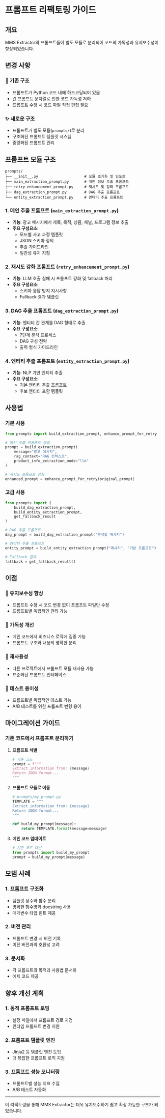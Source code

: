 # 프롬프트 리팩토링 가이드

## 개요

MMS Extractor의 프롬프트들이 별도 모듈로 분리되어 코드의 가독성과 유지보수성이 향상되었습니다.

## 변경 사항

### 🔄 기존 구조
- 프롬프트가 Python 코드 내에 하드코딩되어 있음
- 긴 프롬프트 문자열로 인한 코드 가독성 저하
- 프롬프트 수정 시 코드 파일 직접 편집 필요

### ✨ 새로운 구조
- 프롬프트가 별도 모듈(`prompts/`)로 분리
- 구조화된 프롬프트 템플릿 시스템
- 중앙화된 프롬프트 관리

## 프롬프트 모듈 구조

```
prompts/
├── __init__.py                     # 모듈 초기화 및 임포트
├── main_extraction_prompt.py       # 메인 정보 추출 프롬프트
├── retry_enhancement_prompt.py     # 재시도 및 강화 프롬프트
├── dag_extraction_prompt.py        # DAG 추출 프롬프트
└── entity_extraction_prompt.py     # 엔티티 추출 프롬프트
```

### 1. 메인 추출 프롬프트 (`main_extraction_prompt.py`)
- **기능**: 광고 메시지에서 제목, 목적, 상품, 채널, 프로그램 정보 추출
- **주요 구성요소**:
  - 모드별 사고 과정 템플릿
  - JSON 스키마 정의
  - 추출 가이드라인
  - 일관성 유지 지침

### 2. 재시도 강화 프롬프트 (`retry_enhancement_prompt.py`)
- **기능**: LLM 호출 실패 시 프롬프트 강화 및 fallback 처리
- **주요 구성요소**:
  - 스키마 응답 방지 지시사항
  - Fallback 결과 템플릿

### 3. DAG 추출 프롬프트 (`dag_extraction_prompt.py`)
- **기능**: 엔티티 간 관계를 DAG 형태로 추출
- **주요 구성요소**:
  - 7단계 분석 프로세스
  - DAG 구성 전략
  - 출력 형식 가이드라인

### 4. 엔티티 추출 프롬프트 (`entity_extraction_prompt.py`)
- **기능**: NLP 기반 엔티티 추출
- **주요 구성요소**:
  - 기본 엔티티 추출 프롬프트
  - 후보 엔티티 포함 템플릿

## 사용법

### 기본 사용
```python
from prompts import build_extraction_prompt, enhance_prompt_for_retry

# 메인 추출 프롬프트 생성
prompt = build_extraction_prompt(
    message="광고 메시지",
    rag_context="RAG 컨텍스트",
    product_info_extraction_mode="llm"
)

# 재시도 프롬프트 강화
enhanced_prompt = enhance_prompt_for_retry(original_prompt)
```

### 고급 사용
```python
from prompts import (
    build_dag_extraction_prompt,
    build_entity_extraction_prompt,
    get_fallback_result
)

# DAG 추출 프롬프트
dag_prompt = build_dag_extraction_prompt("분석할 메시지")

# 엔티티 추출 프롬프트
entity_prompt = build_entity_extraction_prompt("메시지", "기본 프롬프트")

# Fallback 결과
fallback = get_fallback_result()
```

## 이점

### 🎯 유지보수성 향상
- 프롬프트 수정 시 코드 변경 없이 프롬프트 파일만 수정
- 프롬프트별 독립적인 관리 가능

### 📖 가독성 개선
- 메인 코드에서 비즈니스 로직에 집중 가능
- 프롬프트 구조와 내용의 명확한 분리

### 🔄 재사용성
- 다른 프로젝트에서 프롬프트 모듈 재사용 가능
- 표준화된 프롬프트 인터페이스

### 🧪 테스트 용이성
- 프롬프트별 독립적인 테스트 가능
- A/B 테스트를 위한 프롬프트 변형 용이

## 마이그레이션 가이드

### 기존 코드에서 프롬프트 분리하기

1. **프롬프트 식별**
   ```python
   # 기존 코드
   prompt = f"""
   Extract information from: {message}
   Return JSON format...
   """
   ```

2. **프롬프트 모듈로 이동**
   ```python
   # prompts/my_prompt.py
   TEMPLATE = """
   Extract information from: {message}
   Return JSON format...
   """
   
   def build_my_prompt(message):
       return TEMPLATE.format(message=message)
   ```

3. **메인 코드 업데이트**
   ```python
   # 기존 코드 대신
   from prompts import build_my_prompt
   prompt = build_my_prompt(message)
   ```

## 모범 사례

### 1. 프롬프트 구조화
- 템플릿 상수와 함수 분리
- 명확한 함수명과 docstring 사용
- 매개변수 타입 힌트 제공

### 2. 버전 관리
- 프롬프트 변경 시 버전 기록
- 이전 버전과의 호환성 고려

### 3. 문서화
- 각 프롬프트의 목적과 사용법 문서화
- 예제 코드 제공

## 향후 개선 계획

### 1. 동적 프롬프트 로딩
- 설정 파일에서 프롬프트 경로 지정
- 런타임 프롬프트 변경 지원

### 2. 프롬프트 템플릿 엔진
- Jinja2 등 템플릿 엔진 도입
- 더 복잡한 프롬프트 로직 지원

### 3. 프롬프트 성능 모니터링
- 프롬프트별 성능 지표 수집
- A/B 테스트 자동화

---

이 리팩토링을 통해 MMS Extractor는 더욱 유지보수하기 쉽고 확장 가능한 구조가 되었습니다.

